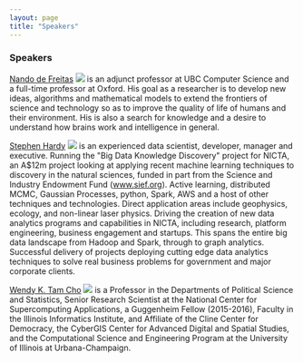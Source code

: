 ```yaml
---
layout: page
title: "Speakers"
---
```


### Speakers

[Nando de Freitas](http://www.cs.ubc.ca/~nando/)
<img src="http://www.cs.ubc.ca/~nando/photos/nandoParis2.JPG" class="speaker-left">
is an adjunct professor at UBC Computer Science and a full-time professor at Oxford. His goal as a researcher is to develop new ideas, algorithms and mathematical models to extend the frontiers of science and technology so as to improve the quality of life of humans and their environment. His is also a search for knowledge and a desire to understand how brains work and intelligence in general.


[Stephen Hardy](https://www.linkedin.com/pub/stephen-hardy/1/43/4ba)
<img src="https://media.licdn.com/mpr/mpr/shrinknp_400_400/p/3/000/0b4/276/3bc151d.jpg" class="speaker-right">
is an experienced data scientist, developer, manager and executive. Running the "Big Data Knowledge Discovery" project for NICTA, an A$12m project looking at applying recent machine learning techniques to discovery in the natural sciences, funded in part from the Science and Industry Endowment Fund (www.sief.org). Active learning, distributed MCMC, Gaussian Processes, python, Spark, AWS and a host of other techniques and technologies. Direct application areas include geophysics, ecology, and non-linear laser physics.
Driving the creation of new data analytics programs and capabilities in NICTA, including research, platform engineering, business engagement and startups. This spans the entire big data landscape from Hadoop and Spark, through to graph analytics.
Successful delivery of projects deploying cutting edge data analytics techniques to solve real business problems for government and major corporate clients.

[Wendy K. Tam Cho](http://cho.pol.illinois.edu/wendy/)
<img src="https://apps.atlas.illinois.edu/CVStorage/images/users/wendycho" class="speaker-left">
is a Professor in the Departments of Political Science and Statistics, Senior Research Scientist at the National Center for Supercomputing Applications, a Guggenheim Fellow (2015-2016), Faculty in the Illinois Informatics Institute, and Affiliate of the Cline Center for Democracy, the CyberGIS Center for Advanced Digital and Spatial Studies, and the Computational Science and Engineering Program at the University of Illinois at Urbana-Champaign.
